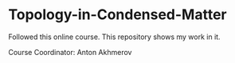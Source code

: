 # Topology-in-Condensed-Matter
Followed this online course. This repository shows my work in it.

Course Coordinator: Anton Akhmerov
